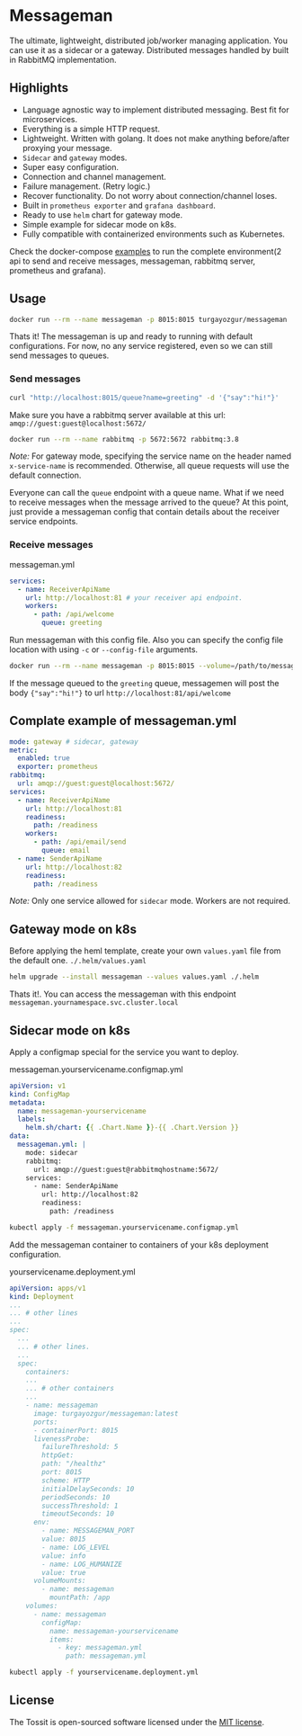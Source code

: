 # Messageman

The ultimate, lightweight, distributed job/worker managing application. You can use it as a sidecar or a gateway. Distributed messages handled by built in RabbitMQ implementation.

## Highlights

* Language agnostic way to implement distributed messaging. Best fit for microservices.
* Everything is a simple HTTP request.
* Lightweight. Written with golang. It does not make anything before/after proxying your message.
* `Sidecar` and `gateway` modes.
* Super easy configuration.
* Connection and channel management.
* Failure management. (Retry logic.)
* Recover functionality. Do not worry about connection/channel loses.
* Built in `prometheus exporter` and `grafana dashboard`.
* Ready to use `helm` chart for gateway mode.
* Simple example for sidecar mode on k8s.
* Fully compatible with containerized environments such as Kubernetes.

Check the docker-compose [examples](examples/README.md) to run the complete environment(2 api to send and receive messages, messageman, rabbitmq server, prometheus and grafana).

## Usage

```bash
docker run --rm --name messageman -p 8015:8015 turgayozgur/messageman
```

Thats it! The messageman is up and ready to running with default configurations. For now, no any service registered, even so we can still send messages to queues.

### Send messages

```bash
curl "http://localhost:8015/queue?name=greeting" -d '{"say":"hi!"}'
```

Make sure you have a rabbitmq server available at this url: `amqp://guest:guest@localhost:5672/`
```bash
docker run --rm --name rabbitmq -p 5672:5672 rabbitmq:3.8
```

*Note:* For gateway mode, specifying the service name on the header named `x-service-name` is recommended. Otherwise, all queue requests will use the default connection.

Everyone can call the `queue` endpoint with a queue name. What if we need to receive messages when the message arrived to the queue? At this point, just provide a messageman config that contain details about the receiver service endpoints.

### Receive messages

messageman.yml
```yaml
services:
  - name: ReceiverApiName
    url: http://localhost:81 # your receiver api endpoint.
    workers:
      - path: /api/welcome
        queue: greeting
```

Run messageman with this config file. Also you can specify the config file location with using `-c` or `--config-file` arguments.

```bash
docker run --rm --name messageman -p 8015:8015 --volume=/path/to/messageman.yml:/app/messageman.yml turgayozgur/messageman
```

If the message queued to the `greeting` queue, messagemen will post the body `{"say":"hi!"}` to url `http://localhost:81/api/welcome`

## Complate example of messageman.yml

```yaml
mode: gateway # sidecar, gateway
metric: 
  enabled: true
  exporter: prometheus
rabbitmq:
  url: amqp://guest:guest@localhost:5672/
services:
  - name: ReceiverApiName
    url: http://localhost:81
    readiness:
      path: /readiness
    workers:
      - path: /api/email/send
        queue: email
  - name: SenderApiName
    url: http://localhost:82
    readiness:
      path: /readiness
```

*Note:* Only one service allowed for `sidecar` mode. Workers are not required.

## Gateway mode on k8s

Before applying the heml template, create your own `values.yaml` file from the default one. `./.helm/values.yaml`

```bash
helm upgrade --install messageman --values values.yaml ./.helm
```

Thats it!. You can access the messageman with this endpoint `messageman.yournamespace.svc.cluster.local`

## Sidecar mode on k8s

Apply a configmap special for the service you want to deploy.

messageman.yourservicename.configmap.yml
```yaml
apiVersion: v1
kind: ConfigMap
metadata:
  name: messageman-yourservicename
  labels:
    helm.sh/chart: {{ .Chart.Name }}-{{ .Chart.Version }}
data:
  messageman.yml: |
    mode: sidecar
    rabbitmq:
      url: amqp://guest:guest@rabbitmqhostname:5672/
    services:
      - name: SenderApiName
        url: http://localhost:82
        readiness:
          path: /readiness
```

```bash
kubectl apply -f messageman.yourservicename.configmap.yml
```

Add the messageman container to containers of your k8s deployment configuration.

yourservicename.deployment.yml
```yaml
apiVersion: apps/v1
kind: Deployment
...
... # other lines
...
spec:
  ...
  ... # other lines.
  ...
  spec:
    containers:
    ...
    ... # other containers
    ...
    - name: messageman
      image: turgayozgur/messageman:latest
      ports:
      - containerPort: 8015
      livenessProbe:
        failureThreshold: 5
        httpGet:
        path: "/healthz"
        port: 8015
        scheme: HTTP
        initialDelaySeconds: 10
        periodSeconds: 10
        successThreshold: 1
        timeoutSeconds: 10
      env:
        - name: MESSAGEMAN_PORT
        value: 8015
        - name: LOG_LEVEL
        value: info
        - name: LOG_HUMANIZE
        value: true
      volumeMounts:
        - name: messageman
          mountPath: /app
    volumes:
      - name: messageman
        configMap:
          name: messageman-yourservicename
          items:
            - key: messageman.yml
              path: messageman.yml
```

```bash
kubectl apply -f yourservicename.deployment.yml
```

## License ##
The Tossit is open-sourced software licensed under the [MIT license](https://opensource.org/licenses/MIT).
